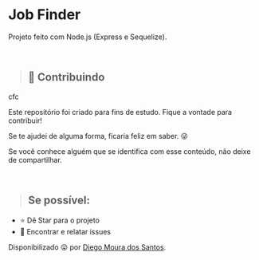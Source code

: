 <h1>Job Finder</h1>

<p>Projeto feito com Node.js (Express e Sequelize).</p>
</br>

> ## 🤝 Contribuindo
cfc
<p>
Este repositório foi criado para fins de estudo. Fique a vontade para contribuir!

Se te ajudei de alguma forma, ficaria feliz em saber. 😜

Se você conhece alguém que se identifica com esse conteúdo, não deixe de compartilhar.

</p></br>

> ## Se possível:

- ⭐️ Dê Star para o projeto
- 🐛 Encontrar e relatar issues
</p>

Disponibilizado 😜 por [Diego Moura dos Santos](https://www.linkedin.com/in/diegomouradossantos/).